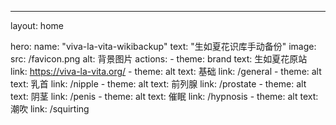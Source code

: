 ---
layout: home

hero:
  name: "viva-la-vita-wikibackup"
  text: "生如夏花识库手动备份"
  image:
    src: /favicon.png
    alt: 背景图片
  actions:
    - theme: brand
      text: 生如夏花原站
      link: https://viva-la-vita.org/
    - theme: alt
      text: 基础
      link: /general
    - theme: alt
      text: 乳首
      link: /nipple
    - theme: alt
      text: 前列腺
      link: /prostate
    - theme: alt
      text: 阴茎
      link: /penis
    - theme: alt
      text: 催眠
      link: /hypnosis
    - theme: alt
      text: 潮吹
      link: /squirting

